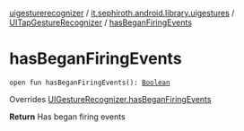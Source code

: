 [uigesturerecognizer](../../index.md) / [it.sephiroth.android.library.uigestures](../index.md) / [UITapGestureRecognizer](index.md) / [hasBeganFiringEvents](./has-began-firing-events.md)

# hasBeganFiringEvents

`open fun hasBeganFiringEvents(): `[`Boolean`](https://kotlinlang.org/api/latest/jvm/stdlib/kotlin/-boolean/index.html)

Overrides [UIGestureRecognizer.hasBeganFiringEvents](../-u-i-gesture-recognizer/has-began-firing-events.md)

**Return**
Has began firing events

